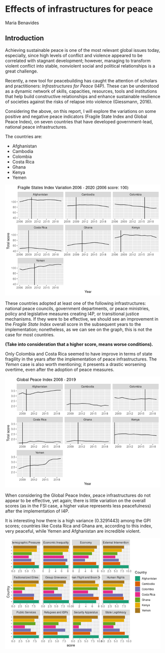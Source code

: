 Effects of infrastructures for peace
================
Maria Benavides

## Introduction

Achieving sustainable peace is one of the most relevant global issues
today, especially, since high levels of conflict and violence appeared
to be correlated with stagnant development; however, managing to
transform violent conflict into stable, nonviolent social and political
relationships is a great challenge.

Recently, a new tool for peacebuilding has caught the attention of
scholars and practitioners: *Infrastructures for Peace* (I4P). These can
be understood as a dynamic network of skills, capacities, resources,
tools and institutions that help build constructive relationships and
enhance sustainable resilience of societies against the risks of relapse
into violence (Giessmann, 2016).

Considering the above, on this report, I will explore the variations on
some positive and negative peace indicators (Fragile State Index and
Global Peace Index), on seven countries that have developed
government-lead, national peace infrastructures.

The countries are:

  - Afghanistan
  - Cambodia
  - Colombia
  - Costa Rica
  - Ghana
  - Kenya
  - Yemen

![](research_report_files/figure-gfm/data%20viz%20fsi-1.png)<!-- -->

These countries adopted at least one of the following infrastructures:
national peace councils, government departments, or peace ministries,
policy and legislative measures creating I4P, or transitional justice
mechanisms. If they were to be effective, we should see an improvement
in the *Fragile State Index* overall score in the subsequent years to
the implementation; nonetheless, as we can see on the graph, this is not
the case for most countries.

**(Take into consideration that a higher score, means worse
conditions).**

Only Colombia and Costa Rica seemed to have improve in terms of state
fragility in the years after the implementation of peace
infrastructures. The *Yemen* case is also worth mentioning; it presents
a drastic worsening overtime, even after the adoption of peace measures.

![](research_report_files/figure-gfm/data%20viz%20gpi-1.png)<!-- -->

When considering the Global Peace Index, peace infrastructures do not
appear to be effective, yet again; there is little variation on the
overall scores (as in the FSI case, a higher value represents less
peacefulness) after the implementation of I4P.

It is interesting how there is a high variance (0.3291443) among the GPI
scores; countries like Costa Rica and Ghana are, according to this
index, very peaceful, while Yemen and Afghanistan are incredible
violent.

![](research_report_files/figure-gfm/Sub%20indices%20FSI-1.png)<!-- -->
